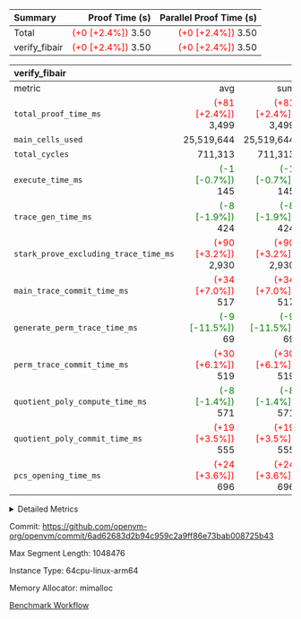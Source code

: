 | Summary | Proof Time (s) | Parallel Proof Time (s) |
|:---|---:|---:|
| Total | <span style='color: red'>(+0 [+2.4%])</span> 3.50 | <span style='color: red'>(+0 [+2.4%])</span> 3.50 |
| verify_fibair | <span style='color: red'>(+0 [+2.4%])</span> 3.50 | <span style='color: red'>(+0 [+2.4%])</span> 3.50 |


| verify_fibair |||||
|:---|---:|---:|---:|---:|
|metric|avg|sum|max|min|
| `total_proof_time_ms ` | <span style='color: red'>(+81 [+2.4%])</span> 3,499 | <span style='color: red'>(+81 [+2.4%])</span> 3,499 | <span style='color: red'>(+81 [+2.4%])</span> 3,499 | <span style='color: red'>(+81 [+2.4%])</span> 3,499 |
| `main_cells_used     ` |  25,519,644 |  25,519,644 |  25,519,644 |  25,519,644 |
| `total_cycles        ` |  711,313 |  711,313 |  711,313 |  711,313 |
| `execute_time_ms     ` | <span style='color: green'>(-1 [-0.7%])</span> 145 | <span style='color: green'>(-1 [-0.7%])</span> 145 | <span style='color: green'>(-1 [-0.7%])</span> 145 | <span style='color: green'>(-1 [-0.7%])</span> 145 |
| `trace_gen_time_ms   ` | <span style='color: green'>(-8 [-1.9%])</span> 424 | <span style='color: green'>(-8 [-1.9%])</span> 424 | <span style='color: green'>(-8 [-1.9%])</span> 424 | <span style='color: green'>(-8 [-1.9%])</span> 424 |
| `stark_prove_excluding_trace_time_ms` | <span style='color: red'>(+90 [+3.2%])</span> 2,930 | <span style='color: red'>(+90 [+3.2%])</span> 2,930 | <span style='color: red'>(+90 [+3.2%])</span> 2,930 | <span style='color: red'>(+90 [+3.2%])</span> 2,930 |
| `main_trace_commit_time_ms` | <span style='color: red'>(+34 [+7.0%])</span> 517 | <span style='color: red'>(+34 [+7.0%])</span> 517 | <span style='color: red'>(+34 [+7.0%])</span> 517 | <span style='color: red'>(+34 [+7.0%])</span> 517 |
| `generate_perm_trace_time_ms` | <span style='color: green'>(-9 [-11.5%])</span> 69 | <span style='color: green'>(-9 [-11.5%])</span> 69 | <span style='color: green'>(-9 [-11.5%])</span> 69 | <span style='color: green'>(-9 [-11.5%])</span> 69 |
| `perm_trace_commit_time_ms` | <span style='color: red'>(+30 [+6.1%])</span> 519 | <span style='color: red'>(+30 [+6.1%])</span> 519 | <span style='color: red'>(+30 [+6.1%])</span> 519 | <span style='color: red'>(+30 [+6.1%])</span> 519 |
| `quotient_poly_compute_time_ms` | <span style='color: green'>(-8 [-1.4%])</span> 571 | <span style='color: green'>(-8 [-1.4%])</span> 571 | <span style='color: green'>(-8 [-1.4%])</span> 571 | <span style='color: green'>(-8 [-1.4%])</span> 571 |
| `quotient_poly_commit_time_ms` | <span style='color: red'>(+19 [+3.5%])</span> 555 | <span style='color: red'>(+19 [+3.5%])</span> 555 | <span style='color: red'>(+19 [+3.5%])</span> 555 | <span style='color: red'>(+19 [+3.5%])</span> 555 |
| `pcs_opening_time_ms ` | <span style='color: red'>(+24 [+3.6%])</span> 696 | <span style='color: red'>(+24 [+3.6%])</span> 696 | <span style='color: red'>(+24 [+3.6%])</span> 696 | <span style='color: red'>(+24 [+3.6%])</span> 696 |



<details>
<summary>Detailed Metrics</summary>

|  | verify_program_compile_ms | total_cells | stark_prove_excluding_trace_time_ms | quotient_poly_compute_time_ms | quotient_poly_commit_time_ms | perm_trace_commit_time_ms | pcs_opening_time_ms | main_trace_commit_time_ms |
| --- | --- | --- | --- | --- | --- | --- | --- |
|  | 4 | 65,536 | 66 | 3 | 13 | 0 | 31 | 17 | 

| air_name | rows | quotient_deg | main_cols | interactions | constraints | cells |
| --- | --- | --- | --- | --- | --- | --- |
| AccessAdapterAir<2> |  | 4 |  | 5 | 12 |  | 
| AccessAdapterAir<4> |  | 4 |  | 5 | 12 |  | 
| AccessAdapterAir<8> |  | 4 |  | 5 | 12 |  | 
| FibonacciAir | 32,768 | 1 | 2 |  | 5 | 65,536 | 
| FriReducedOpeningAir |  | 4 |  | 35 | 59 |  | 
| NativePoseidon2Air<BabyBearParameters>, 1> |  | 4 |  | 31 | 302 |  | 
| PhantomAir |  | 4 |  | 3 | 4 |  | 
| ProgramAir |  | 1 |  | 1 | 4 |  | 
| VariableRangeCheckerAir |  | 1 |  | 1 | 4 |  | 
| VmAirWrapper<BranchNativeAdapterAir, BranchEqualCoreAir<1> |  | 2 |  | 11 | 23 |  | 
| VmAirWrapper<JalNativeAdapterAir, JalCoreAir> |  | 4 |  | 7 | 6 |  | 
| VmAirWrapper<NativeAdapterAir<2, 0>, PublicValuesCoreAir> |  | 4 |  | 11 | 22 |  | 
| VmAirWrapper<NativeAdapterAir<2, 1>, FieldArithmeticCoreAir> |  | 4 |  | 15 | 23 |  | 
| VmAirWrapper<NativeLoadStoreAdapterAir<1>, NativeLoadStoreCoreAir<1> |  | 4 |  | 15 | 20 |  | 
| VmAirWrapper<NativeLoadStoreAdapterAir<4>, NativeLoadStoreCoreAir<4> |  | 4 |  | 15 | 20 |  | 
| VmAirWrapper<NativeVectorizedAdapterAir<4>, FieldExtensionCoreAir> |  | 4 |  | 15 | 23 |  | 
| VmConnectorAir |  | 4 |  | 3 | 8 |  | 
| VolatileBoundaryAir |  | 4 |  | 4 | 16 |  | 

| group | trace_gen_time_ms | total_proof_time_ms | total_cycles | total_cells | stark_prove_excluding_trace_time_ms | quotient_poly_compute_time_ms | quotient_poly_commit_time_ms | perm_trace_commit_time_ms | pcs_opening_time_ms | main_trace_commit_time_ms | main_cells_used | generate_perm_trace_time_ms | execute_time_ms |
| --- | --- | --- | --- | --- | --- | --- | --- | --- | --- | --- | --- | --- | --- |
| verify_fibair | 424 | 3,499 | 711,313 | 72,898,584 | 2,930 | 571 | 555 | 519 | 696 | 517 | 25,519,644 | 69 | 145 | 

| group | air_name | rows | prep_cols | perm_cols | main_cols | cells |
| --- | --- | --- | --- | --- | --- | --- |
| verify_fibair | AccessAdapterAir<2> | 131,072 |  | 16 | 11 | 3,538,944 | 
| verify_fibair | AccessAdapterAir<4> | 65,536 |  | 16 | 13 | 1,900,544 | 
| verify_fibair | AccessAdapterAir<8> | 32,768 |  | 16 | 17 | 1,081,344 | 
| verify_fibair | FriReducedOpeningAir | 512 |  | 76 | 64 | 71,680 | 
| verify_fibair | NativePoseidon2Air<BabyBearParameters>, 1> | 8,192 |  | 36 | 348 | 3,145,728 | 
| verify_fibair | PhantomAir | 16,384 |  | 8 | 6 | 229,376 | 
| verify_fibair | ProgramAir | 8,192 |  | 8 | 10 | 147,456 | 
| verify_fibair | VariableRangeCheckerAir | 262,144 | 2 | 8 | 1 | 2,359,296 | 
| verify_fibair | VmAirWrapper<BranchNativeAdapterAir, BranchEqualCoreAir<1> | 262,144 |  | 28 | 23 | 13,369,344 | 
| verify_fibair | VmAirWrapper<JalNativeAdapterAir, JalCoreAir> | 32,768 |  | 12 | 10 | 720,896 | 
| verify_fibair | VmAirWrapper<NativeAdapterAir<2, 1>, FieldArithmeticCoreAir> | 524,288 |  | 20 | 30 | 26,214,400 | 
| verify_fibair | VmAirWrapper<NativeLoadStoreAdapterAir<1>, NativeLoadStoreCoreAir<1> | 262,144 |  | 36 | 25 | 15,990,784 | 
| verify_fibair | VmAirWrapper<NativeLoadStoreAdapterAir<4>, NativeLoadStoreCoreAir<4> | 16,384 |  | 36 | 34 | 1,146,880 | 
| verify_fibair | VmAirWrapper<NativeVectorizedAdapterAir<4>, FieldExtensionCoreAir> | 8,192 |  | 20 | 40 | 491,520 | 
| verify_fibair | VmConnectorAir | 2 | 1 | 8 | 4 | 24 | 
| verify_fibair | VolatileBoundaryAir | 131,072 |  | 8 | 11 | 2,490,368 | 

</details>


Commit: https://github.com/openvm-org/openvm/commit/6ad62683d2b94c959c2a9ff86e73bab008725b43

Max Segment Length: 1048476

Instance Type: 64cpu-linux-arm64

Memory Allocator: mimalloc

[Benchmark Workflow](https://github.com/openvm-org/openvm/actions/runs/12832730247)
